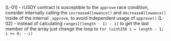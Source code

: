 [L-01] - rUSDY contract is susceptible to the ``approve`` race condition, consider internally calling the ``increaseAllowance()`` and ``decreaseAllowance()`` inside of the internal ``_approve``, to avoid independent usage of ``approve()``
[L-02] - instead of calculating ``ranges[(length - 1) - i]`` to get the last member of the array just change the loop to ``for (uint256 i = length - 1; i >= 0; --i)`` 